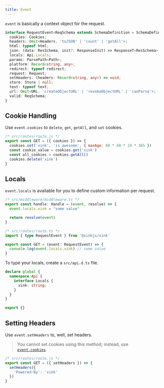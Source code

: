 ```yaml
---
title: Event
---
```


`event` is basically a context object for the request.

```ts
interface RequestEvent<ReqSchema extends SchemaDefinition = SchemaDefinition, ResSchema = unknown, Path extends string = string> extends BaseEvent {
  cookies: Cookies;
  headers: Omit<Headers, 'toJSON' | 'count' | 'getAll'>;
  html: typeof html;
  json: (data: ResSchema, init?: ResponseInit) => ResponseT<ResSchema>;
  locals: Api.Locals;
  params: ParsePath<Path>;
  platform: Record<string, any>;
  redirect: typeof redirect;
  request: Request;
  setHeaders: (headers: Record<string, any>) => void;
  store: Store | null;
  text: typeof text;
  url: Omit<URL, 'createObjectURL' | 'revokeObjectURL' | 'canParse'>;
  valid: ReqSchema;
}
```

## Cookie Handling

Use `event.cookies` to `delete`, `get`, `getAll`, and `set` cookies.

```js
/* src/routes/route.js */
export const GET = ({ cookies }) => {
  cookies.set('xink', 'is awesome', { maxAge: 60 * 60 * 24 * 365 })
  const cookie_value = cookies.get('xink')
  const all_cookies = cookies.getAll()
  cookies.delete('xink')
}
```

## Locals

`event.locals` is available for you to define custom information per request.

```ts
/* src/middleware/middleware.ts */
export const handle: Handle = (event, resolve) => {
  event.locals.xink = "some value"

  return resolve(event)
}

/* src/routes/route.ts */
import { type RequestEvent } from '@xinkjs/xink'

export const GET = (event: RequestEvent) => {
  console.log(event.locals.xink) // some value
}
```

To type your locals, create a `src/api.d.ts` file.
```ts
declare global {
  namespace Api {
    interface Locals {
      xink: string;
    }
  }
}

export {}
```

## Setting Headers

Use `event.setHeaders` to, well, set headers.

> You cannot set cookies using this method; instead, use [`event.cookies`](#cookie-handling).

```js
/* src/routes/route.js */
export const GET = ({ setHeaders }) => {
  setHeaders({
    'Powered-By': 'xink'
  })
}
```
